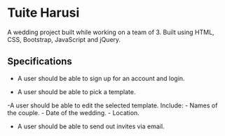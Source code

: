 # Tuite Harusi
A wedding project built while working on a team of 3. Built using HTML, CSS, Bootstrap, JavaScript and jQuery.

## Specifications

- A user should be able to sign up for an account and login.

- A user should be able to pick a template.

-A user should be able to edit the selected template. Include:
		- Names of the couple.
		- Date of the wedding.
		- Location.

- A user should be able to send out invites via email.
